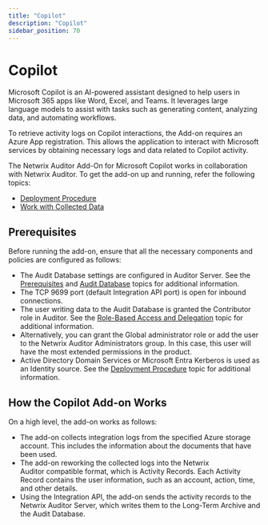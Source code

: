 ```yaml
---
title: "Copilot"
description: "Copilot"
sidebar_position: 70
---
```


# Copilot

Microsoft Copilot is an AI-powered assistant designed to help users in Microsoft 365 apps like Word,
Excel, and Teams. It leverages large language models to assist with tasks such as generating
content, analyzing data, and automating workflows.

To retrieve activity logs on Copilot interactions, the Add-on requires an Azure App registration.
This allows the application to interact with Microsoft services by obtaining necessary logs and data
related to Copilot activity.

The Netwrix Auditor Add-On for Microsoft Copilot works in collaboration with Netwrix Auditor. To get
the add-on up and running, refer the following topics:

- [Deployment Procedure](/docs/auditor/10.8/addon/copilot/deployment.md)
- [Work with Collected Data](/docs/auditor/10.8/addon/copilot/collecteddata.md)

## Prerequisites

Before running the add-on, ensure that all the necessary components and policies are configured as
follows:

- The Audit Database settings are configured in Auditor Server. See the
  [Prerequisites](/docs/auditor/10.8/api/prerequisites.md) and
  [Audit Database](/docs/auditor/10.8/admin/settings/auditdatabase.md) topics for additional information.
- The TCP 9699 port (default Integration API port) is open for inbound connections.
- The user writing data to the Audit Database is granted the Contributor role in Auditor. See the
  [Role-Based Access and Delegation](/docs/auditor/10.8/admin/monitoringplans/delegation.md) topic for additional
  information.
- Alternatively, you can grant the Global administrator role or add the user to the Netwrix Auditor
  Administrators group. In this case, this user will have the most extended permissions in the
  product.
- Active Directory Domain Services or Microsoft Entra Kerberos is used as an Identity source. See
  the [Deployment Procedure](/docs/auditor/10.8/addon/azurefiles/deployment.md) topic for additional information.

## How the Copilot Add-on Works

On a high level, the add-on works as follows:

- The add-on collects integration logs from the specified Azure storage account. This includes the
  information about the documents that have been used.
- The add-on reworking the collected logs into the Netwrix Auditor compatible format, which is
  Activity Records. Each Activity Record contains the user information, such as an account, action,
  time, and other details.
- Using the Integration API, the add-on sends the activity records to the Netwrix Auditor Server,
  which writes them to the Long-Term Archive and the Audit Database.
